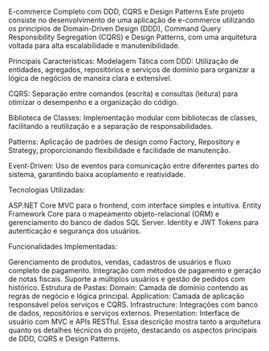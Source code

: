 E-commerce Completo com DDD, CQRS e Design Patterns
Este projeto consiste no desenvolvimento de uma aplicação de e-commerce utilizando os princípios de Domain-Driven Design (DDD), Command Query Responsibility Segregation (CQRS) e Design Patterns, com uma arquitetura voltada para alta escalabilidade e manutenibilidade.

Principais Características:
Modelagem Tática com DDD: Utilização de entidades, agregados, repositórios e serviços de domínio para organizar a lógica de negócios de maneira clara e extensível.

CQRS: Separação entre comandos (escrita) e consultas (leitura) para otimizar o desempenho e a organização do código.

Biblioteca de Classes: Implementação modular com bibliotecas de classes, facilitando a reutilização e a separação de responsabilidades.

Patterns: Aplicação de padrões de design como Factory, Repository e Strategy, proporcionando flexibilidade e facilidade de manutenção.

Event-Driven: Uso de eventos para comunicação entre diferentes partes do sistema, garantindo baixa acoplamento e reatividade.

Tecnologias Utilizadas:

ASP.NET Core MVC para o frontend, com interface simples e intuitiva.
Entity Framework Core para o mapeamento objeto-relacional (ORM) e gerenciamento do banco de dados SQL Server.
Identity e JWT Tokens para autenticação e segurança dos usuários.

Funcionalidades Implementadas:

Gerenciamento de produtos, vendas, cadastros de usuários e fluxo completo de pagamento.
Integração com métodos de pagamento e geração de notas fiscais.
Suporte a múltiplos usuários e gestão de pedidos com histórico.
Estrutura de Pastas:
Domain: Camada de domínio contendo as regras de negócio e lógica principal.
Application: Camada de aplicação responsável pelos serviços e CQRS.
Infrastructure: Integrações com banco de dados, repositórios e serviços externos.
Presentation: Interface de usuário com MVC e APIs RESTful.
Essa descrição mostra tanto a arquitetura quanto os detalhes técnicos do projeto, destacando os aspectos principais de DDD, CQRS e Design Patterns.






